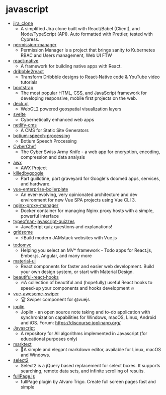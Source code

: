 # javascript
- [jira_clone](https://github.com/oldboyxx/jira_clone)
  - A simplified Jira clone built with React/Babel (Client), and Node/TypeScript (API). Auto formatted with Prettier, tested with Cypress.
- [permission-manager](https://github.com/sighupio/permission-manager)
  - Permission Manager is a project that brings sanity to Kubernetes RBAC and Users management, Web UI FTW
- [react-native](https://github.com/facebook/react-native)
  - A framework for building native apps with React.
- [dribbble2react](https://github.com/react-ui-kit/dribbble2react)
  - Transform Dribbble designs to React-Native code & YouTube video tutorials
- [bootstrap](https://github.com/twbs/bootstrap)
  - The most popular HTML, CSS, and JavaScript framework for developing responsive, mobile first projects on the web.
- [deck.gl](https://github.com/uber/deck.gl)
  - WebGL2 powered geospatial visualization layers
- [svelte](https://github.com/sveltejs/svelte)
  - Cybernetically enhanced web apps
- [netlify-cms](https://github.com/netlify/netlify-cms)
  - A CMS for Static Site Generators
- [botium-speech-processing](https://github.com/codeforequity-at/botium-speech-processing)
  - Botium Speech Processing
- [CyberChef](https://github.com/gchq/CyberChef)
  - The Cyber Swiss Army Knife - a web app for encryption, encoding, compression and data analysis
- [awx](https://github.com/ansible/awx)
  - AWX Project
- [killedbygoogle](https://github.com/codyogden/killedbygoogle)
  - Part guillotine, part graveyard for Google's doomed apps, services, and hardware.
- [vue-enterprise-boilerplate](https://github.com/chrisvfritz/vue-enterprise-boilerplate)
  - An ever-evolving, very opinionated architecture and dev environment for new Vue SPA projects using Vue CLI 3.
- [nginx-proxy-manager](https://github.com/jc21/nginx-proxy-manager)
  - Docker container for managing Nginx proxy hosts with a simple, powerful interface
- [typeofnan-javascript-quizzes](https://github.com/nas5w/typeofnan-javascript-quizzes)
  - JavaScript quiz questions and explanations!
- [gridsome](https://github.com/gridsome/gridsome)
  - ⚡️Build modern JAMstack websites with Vue.js
- [todomvc](https://github.com/tastejs/todomvc)
  - Helping you select an MV* framework - Todo apps for React.js, Ember.js, Angular, and many more
- [material-ui](https://github.com/mui-org/material-ui)
  - React components for faster and easier web development. Build your own design system, or start with Material Design.
- [beautiful-react-hooks](https://github.com/beautifulinteractions/beautiful-react-hooks)
  - 🔥A collection of beautiful and (hopefully) useful React hooks to speed-up your components and hooks development 🔥
- [vue-awesome-swiper](https://github.com/surmon-china/vue-awesome-swiper)
  - 🏆 Swiper component for @vuejs
- [joplin](https://github.com/laurent22/joplin)
  - Joplin - an open source note taking and to-do application with synchronization capabilities for Windows, macOS, Linux, Android and iOS. Forum: https://discourse.joplinapp.org/
- [Javascript](https://github.com/TheAlgorithms/Javascript)
  - A repository for All algorithms implemented in Javascript (for educational purposes only)
- [marktext](https://github.com/marktext/marktext)
  - 📝A simple and elegant markdown editor, available for Linux, macOS and Windows.
- [select2](https://github.com/select2/select2)
  - Select2 is a jQuery based replacement for select boxes. It supports searching, remote data sets, and infinite scrolling of results.
- [fullPage.js](https://github.com/alvarotrigo/fullPage.js)
  - fullPage plugin by Alvaro Trigo. Create full screen pages fast and simple
